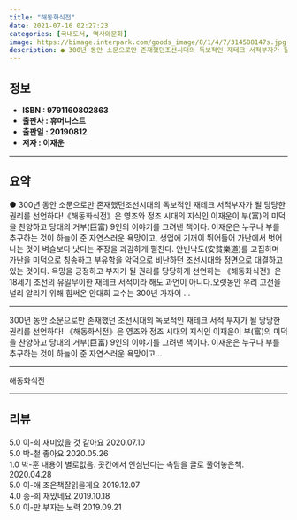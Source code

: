 ```yaml
---
title: "해동화식전"
date: 2021-07-16 02:27:23
categories: [국내도서, 역사와문화]
image: https://bimage.interpark.com/goods_image/8/1/4/7/314588147s.jpg
description: ● 300년 동안 소문으로만 존재했던조선시대의 독보적인 재테크 서적부자가 될 당당한 권리를 선언하다!《해동화식전》은 영조와 정조 시대의 지식인 이재운이 부(富)의 미덕을 찬양하고 당대의 거부(巨富) 9인의 이야기를 그려낸 책이다. 이재운은 누구나 부를 추구하는 것이 하늘이 준 자연스러
---
```


## **정보**

- **ISBN : 9791160802863**
- **출판사 : 휴머니스트**
- **출판일 : 20190812**
- **저자 : 이재운**

------



## **요약**

●  300년 동안 소문으로만 존재했던조선시대의 독보적인 재테크 서적부자가 될 당당한 권리를 선언하다!《해동화식전》은 영조와 정조 시대의 지식인 이재운이 부(富)의 미덕을 찬양하고 당대의 거부(巨富) 9인의 이야기를 그려낸 책이다. 이재운은 누구나 부를 추구하는 것이 하늘이 준 자연스러운 욕망이고, 생업에 기꺼이 뛰어들어 가난에서 벗어나는 것이 벼슬보다 낫다는 주장을 과감하게 펼친다. 안빈낙도(安貧樂道)를 고집하며 가난을 미덕으로 칭송하고 부유함을 악덕으로 비난하던 조선시대와 정면으로 대결하고 있는 것이다. 욕망을 긍정하고 부자가 될 권리를 당당하게 선언하는 《해동화식전》은 18세기 조선의 유일무이한 재테크 서적이라 해도 과언이 아니다.오랫동안 우리 고전을 널리 알리기 위해 힘써온 안대회 교수는 300년 가까이 ...

------

300년 동안 소문으로만 존재했던
조선시대의 독보적인 재테크 서적
부자가 될 당당한 권리를 선언하다!
《해동화식전》은 영조와 정조 시대의 지식인 이재운이 부(富)의 미덕을 찬양하고 당대의 거부(巨富) 9인의 이야기를 그려낸 책이다. 이재운은 누구나 부를 추구하는 것이 하늘이 준 자연스러운 욕망이고... 

------


해동화식전 

------


## **리뷰** 

5.0 이-희 재미있을 것 같아요 2020.07.10 <br/>5.0 박-철 좋아요 2020.05.26 <br/>1.0 박-훈 내용이 별로없음. 곳간에서 인심난다는 속담을 글로 풀어놓은책.  2020.04.28 <br/>5.0 이-애 조은책잘읽을게요 2019.12.07 <br/>4.0 송-희 재밌네요 2019.10.18 <br/>5.0 이-만 부자는 노력 2019.09.21 <br/>